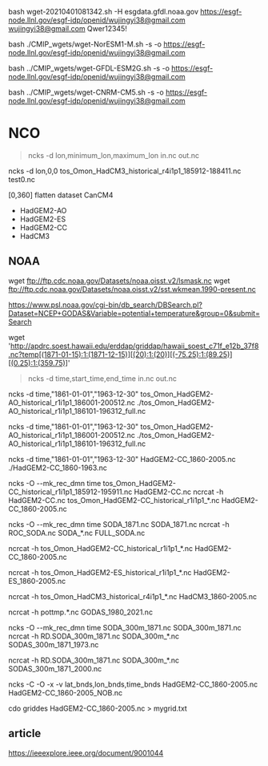 bash wget-20210401081342.sh -H esgdata.gfdl.noaa.gov
https://esgf-node.llnl.gov/esgf-idp/openid/wujingyi38@gmail.com
wujingyi38@gmail.com
Qwer12345!

bash ./CMIP_wgets/wget-NorESM1-M.sh -s -o https://esgf-node.llnl.gov/esgf-idp/openid/wujingyi38@gmail.com

bash ../CMIP_wgets/wget-GFDL-ESM2G.sh -s -o https://esgf-node.llnl.gov/esgf-idp/openid/wujingyi38@gmail.com

bash ../CMIP_wgets/wget-CNRM-CM5.sh -s -o https://esgf-node.llnl.gov/esgf-idp/openid/wujingyi38@gmail.com

# NCO

> ncks -d lon,minimum_lon,maximum_lon in.nc out.nc

ncks -d lon,0,0 tos_Omon_HadCM3_historical_r4i1p1_185912-188411.nc test0.nc

[0,360] flatten dataset
CanCM4
- HadGEM2-AO
- HadGEM2-ES
- HadGEM2-CC
- HadCM3


## NOAA
wget ftp://ftp.cdc.noaa.gov/Datasets/noaa.oisst.v2/lsmask.nc
wget ftp://ftp.cdc.noaa.gov/Datasets/noaa.oisst.v2/sst.wkmean.1990-present.nc


https://www.psl.noaa.gov/cgi-bin/db_search/DBSearch.pl?Dataset=NCEP+GODAS&Variable=potential+temperature&group=0&submit=Search

wget 'http://apdrc.soest.hawaii.edu/erddap/griddap/hawaii_soest_c71f_e12b_37f8.nc?temp[(1871-01-15):1:(1871-12-15)][(20):1:(20)][(-75.25):1:(89.25)][(0.25):1:(359.75)]'


> ncks -d time,start_time,end_time in.nc out.nc

ncks -d time,"1861-01-01","1963-12-30" tos_Omon_HadGEM2-AO_historical_r1i1p1_186001-200512.nc ./tos_Omon_HadGEM2-AO_historical_r1i1p1_186101-196312_full.nc


ncks -d time,"1861-01-01","1963-12-30" tos_Omon_HadGEM2-AO_historical_r1i1p1_186001-200512.nc ./tos_Omon_HadGEM2-AO_historical_r1i1p1_186101-196312_full.nc


ncks -d time,"1861-01-01","1963-12-30" HadGEM2-CC_1860-2005.nc  ./HadGEM2-CC_1860-1963.nc 


ncks -O --mk_rec_dmn time tos_Omon_HadGEM2-CC_historical_r1i1p1_185912-195911.nc HadGEM2-CC.nc
ncrcat -h HadGEM2-CC.nc tos_Omon_HadGEM2-CC_historical_r1i1p1_*.nc HadGEM2-CC_1860-2005.nc

ncks -O --mk_rec_dmn time SODA_1871.nc SODA_1871.nc
ncrcat -h ROC_SODA.nc SODA_*.nc FULL_SODA.nc

ncrcat -h tos_Omon_HadGEM2-CC_historical_r1i1p1_*.nc HadGEM2-CC_1860-2005.nc

ncrcat -h tos_Omon_HadGEM2-ES_historical_r1i1p1_*.nc HadGEM2-ES_1860-2005.nc

ncrcat -h tos_Omon_HadCM3_historical_r4i1p1_*.nc HadCM3_1860-2005.nc

ncrcat -h pottmp.*.nc GODAS_1980_2021.nc


ncks -O --mk_rec_dmn time SODA_300m_1871.nc SODA_300m_1871.nc
ncrcat -h RD.SODA_300m_1871.nc SODA_300m_*.nc SODAS_300m_1871_1973.nc

ncrcat -h RD.SODA_300m_1871.nc SODA_300m_*.nc SODAS_300m_1871_2000.nc


ncks -C -O -x -v lat_bnds,lon_bnds,time_bnds HadGEM2-CC_1860-2005.nc HadGEM2-CC_1860-2005_NOB.nc

cdo griddes HadGEM2-CC_1860-2005.nc > mygrid.txt

## article
https://ieeexplore.ieee.org/document/9001044

